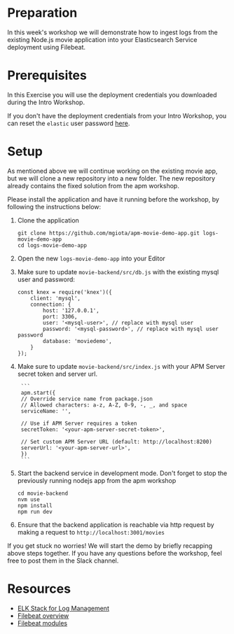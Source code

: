  # Preparation
In this week's workshop we will demonstrate how to ingest logs from the existing Node.js movie application into your Elasticsearch Service deployment using Filebeat. 

# Prerequisites
In this Exercise you will use the deployment credentials you downloaded during the Intro Workshop. 

If you don't have the deployment credentials from your Intro Workshop, you can reset the `elastic` user password [here](https://www.elastic.co/guide/en/cloud/current/ec-password-reset.html#ec-password-reset). 

 # Setup
As mentioned above we will continue working on the existing movie app, but we will clone a new repository into a new folder. The new repository already contains the fixed solution from the apm workshop.
 
Please install the application and have it running before the workshop, by following the instructions below:  

1. Clone the application
    ```
    git clone https://github.com/mgiota/apm-movie-demo-app.git logs-movie-demo-app
    cd logs-movie-demo-app
    ```

2. Open the new `logs-movie-demo-app` into your Editor

3. Make sure to update `movie-backend/src/db.js` with the existing mysql user and password:
    ```
    const knex = require('knex')({
        client: 'mysql',
        connection: {
            host: '127.0.0.1',
            port: 3306,
            user: '<mysql-user>', // replace with mysql user
            password: '<mysql-password>', // replace with mysql user password
            database: 'moviedemo',
        }
    });
    ```
3. Make sure to update `movie-backend/src/index.js` with your APM Server secret token and server url.

        ```
        apm.start({
        // Override service name from package.json
        // Allowed characters: a-z, A-Z, 0-9, -, _, and space
        serviceName: '',

        // Use if APM Server requires a token
        secretToken: '<your-apm-server-secret-token>',

        // Set custom APM Server URL (default: http://localhost:8200)
        serverUrl: '<your-apm-server-url>',
        })
        ```

4. Start the backend service in development mode. Don't forget to stop the previously running nodejs app from the apm workshop
    ```
    cd movie-backend
    nvm use
    npm install
    npm run dev
    ```

5. Ensure that the backend application is reachable via http request by making a request to `http://localhost:3001/movies`

If you get stuck no worries! We will start the demo by briefly recapping above steps together. If you have any questions before the workshop, feel free to post them in the Slack channel.

# Resources

* [ELK Stack for Log Management](https://www.linkedin.com/pulse/guide-use-elastic-stackelk-stack-log-management-dharmik-joshi/)
* [Filebeat overview](https://www.elastic.co/guide/en/beats/filebeat/current/filebeat-overview.html)
* [Filebeat modules](https://www.youtube.com/watch?v=K-jVrLMOd-g)


